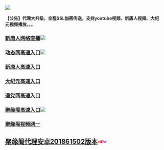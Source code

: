 ![](https://raw.githubusercontent.com/hao369/a/master/j.jpg)

**【公告】代理大升级，全程SSL加密传送，支持youtube视频、新唐人视频、大纪元视频播放。。。**

### [新唐人网络直播]( https://91wcosp6hi8.execute-api.ap-southeast-1.amazonaws.com/x33hy)![](https://raw.githubusercontent.com/hao369/a/master/jygtj.gif)

### [动态网高速入口]( https://9ji1z7xi56k.execute-api.us-east-2.amazonaws.com/8520/?id=2)![](https://raw.githubusercontent.com/hao369/a/master/jygdl.gif)

### [新唐人高速入口]( https://9ji1z7xi56k.execute-api.us-east-2.amazonaws.com/8520/?id=5)

### [大纪元高速入口](https://9ji1z7xi56k.execute-api.us-east-2.amazonaws.com/8520/?id=7)

### [退党网高速入口](https://9ji1z7xi56k.execute-api.us-east-2.amazonaws.com/8520/?id=8)

### [聚缘阁高速入口](https://9bx2zg7cka1.execute-api.ap-southeast-1.amazonaws.com/vvfheure2)![](https://raw.githubusercontent.com/hao369/a/master/jyg.gif)





### [聚缘阁视频网一]( https://cgxa7ybth8.execute-api.us-east-2.amazonaws.com/325477)









##  [聚缘阁代理安卓201861502版本](https://github.com/dtw9/9/raw/master/201861502.apk)![](https://raw.githubusercontent.com/jyg-1/jyg/master/new.gif)



